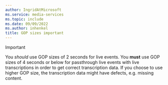```yaml
---
author: IngridAtMicrosoft
ms.service: media-services
ms.topic: include
ms.date: 09/09/2022
ms.author: inhenkel
title: GOP sizes important
---
```


> [!IMPORTANT]
> You *should* use GOP sizes of 2 seconds for live events. You **must** use GOP sizes of 4 seconds or below for passthrough live events with live transcriptions in order to get correct transcription data. If you choose to use higher GOP size, the transcription data might have defects, e.g. missing content.
